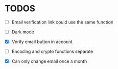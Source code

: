 # TODOS

- [ ] Email verification link could use the same function
- [ ] Dark mode
- [x] Verify email button in account
- [ ] Encoding and crypto functions separate
- [x] Can only change email once a month

